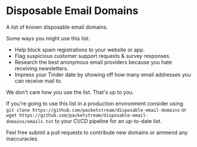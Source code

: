 # Disposable Email Domains
A list of known disposable email domains. 

Some ways you might use this list:
- Help block spam registrations to your website or app.
- Flag suspicious customer support requests & survey responses.
- Research the best anonymous email providers because you hate receiving newsletters.
- Impress your Tinder date by showing off how many email addresses you can receive mail to.

We don't care how you use the list. That's up to you.

If you're going to use this list in a production environment consider using `git clone https://github.com/packetstream/disposable-email-domains` or `wget https://github.com/packetstream/disposable-email-domains/emails.txt` to your CI/CD pipeline for an up-to-date list.

Feel free submit a pull requests to contribute new domains or ammend any inaccuracies.
